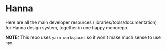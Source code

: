 # Hanna

Here are all the main developer resources (libraries/tools/documentation) for
Hanna design system, together in one happy monorepo.

**NOTE:** This repo uses `yarn workspaces` so it won't make much sense to use
`npm`.
